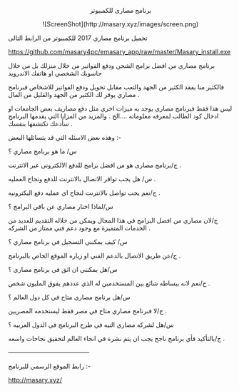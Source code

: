 <p align="center">برنامج مصارى للكمبيوتر</p>

<p align="center">
  ![ScreenShot](http://masary.xyz/images/screen.png)
</p>


تحميل برنامج مصاري 2017 للكمبيوتر من الرابط التالى

https://github.com/masary4pc/emasary_app/raw/master/Masary_install.exe


برنامج مصاري من افضل برامج الشحن ودفع الفواتير من خلال منزلك بل من خلال حاسوبك الشخصي او هاتفك الاندرويد

فالكثير منا يفقد الكثير من الجهد والتعب مقابل تحويل ودفع الفواتير للاشخاص فبرنامج مصاري يوفر لك الكثير من الجهد والقليل من المال .

ليس هذا فقط فبرنامج مصاري يوجد به ميزات اخري مثل دفع مصاريف بعض الجامعات او ادخال كود الطالب لمعرفه معلوماته ….الخ .
والمزيد من المزايا التي يقدمها البرنامج سأدعك تكتشفها بنفسك .


وهذه بعض الاسئله التي قد يتسائلها البعض :-

س/ ما هو برنامج مصاري ؟

ج/برنامج مصارى هو من افضل برامج للدفع الالكتروني عبر الانترنت .

س/ هل يجب توافر الاتصال بالانترنت للدفع ونجاح العمليه .

ج/نعم يجب تواصل بالانترنت لنجاح اي عمليه دفع اليكترونيه .

س/لماذا اختار مصاري عن باقي البرامج ؟

ج/لان مصاري من افضل البرامج في هذا المجال ويمكن من خلاله التقديم للعديد من الخدمات المتميزة مع وجود دعم فني ممتاز من الشركه .

س/ كيف يمكنني التسجيل في برنامج مصاري ؟

ج/عن طريق الاتصال بالدعم الفني او زياره الموقع الخاص بالبرنامج .

س/هل يمكنني ان اثق في برنامج مصاري ؟

ج/نعم لانه ببساطه شائع بين المستخدمين له الذي عددهم يفوق المليون شخص .

س/هل برنامج مصاري متاح في كل دول العالم ؟

ج/لا فبرنامج مصاري متاح في مصر فقط ليستخدمه المصريين .

س/هل لشركه مصاري النيه في طرح البرنامج في الدول العربيه ؟

ج/بالتأكيد فأي برنامج ناجح يجب ان يتم نشرة في انحاء العالم لتحقيق نجاحات واسعه .

—————————————

رابط الموقع الرسمي للبرنامج :- 

http://masary.xyz/


</p>

